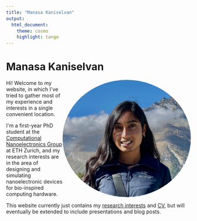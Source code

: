 ```yaml
---
title: "Manasa Kaniselvan"
output:
  html_document:
    theme: cosmo
    highlight: tango
---
```


# Manasa Kaniselvan
<img align="right" src="/media/me.png" height="auto" width="350" style="border-radius:50%">

Hi! Welcome to my website, in which I've tried to gather most of my experience and interests in a single convenient location.

I'm a first-year PhD student at the [Computational Nanoelectronics Group](https://nano-tcad.ee.ethz.ch) at ETH Zurich, and my research interests are in the area of designing and simulating nanoelectronic devices for bio-inspired computing hardware.

This website currently just contains my [research interests](/about) and [CV](/cv), but will eventually be extended to include presentations and blog posts.
